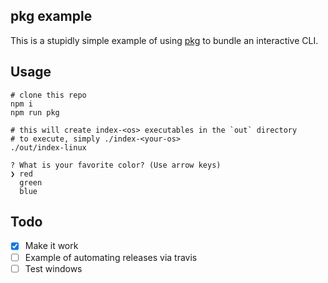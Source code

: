 pkg example
---

This is a stupidly simple example of using [pkg](https://github.com/zeit/pkg) to bundle an interactive CLI.

Usage
---

```
# clone this repo
npm i
npm run pkg

# this will create index-<os> executables in the `out` directory
# to execute, simply ./index-<your-os>
./out/index-linux 

? What is your favorite color? (Use arrow keys)
❯ red
  green
  blue

```

Todo
---

- [x] Make it work
- [ ] Example of automating releases via travis
- [ ] Test windows
